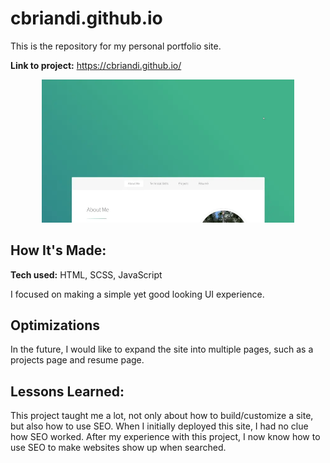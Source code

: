 # cbriandi.github.io
This is the repository for my personal portfolio site.

**Link to project:** https://cbriandi.github.io/
<div align="center">
  <img style="width: 80%;" src="images\portfoliodemo.webp" alt="Demo">
</div>

## How It's Made:

**Tech used:** HTML, SCSS, JavaScript

I focused on making a simple yet good looking UI experience.

## Optimizations
In the future, I would like to expand the site into multiple pages, such as a projects page and resume page.

## Lessons Learned:

This project taught me a lot, not only about how to build/customize a site, but also how to use SEO. When I initially deployed this site, I had no clue how SEO worked. After my experience with this project, I now know how to use SEO to make websites show up when searched.


